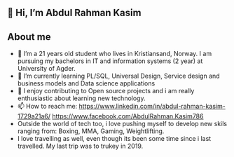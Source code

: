 ## 👋 Hi, I’m Abdul Rahman Kasim

## About me 
- 👀 I’m a 21 years old student who lives in Kristiansand, Norway. I am pursuing my bachelors in IT and information systems (2 year) at University of Agder. 
- 🌱 I’m currently learning PL/SQL, Universal Design, Service design and business models and Data science applications
- 💞️ I enjoy contributing to Open source projects and i am really enthusiastic about learning new technology. 
- 📫 How to reach me: https://www.linkedin.com/in/abdul-rahman-kasim-1729a21a6/ https://www.facebook.com/AbdulRahman.Kasim786
- Outside the world of tech too, i love pushing myself to develop new skils ranging from: Boxing, MMA, Gaming, Weightlifting.
- I love travelling as well, even though its been some time since i last travelled. My last trip was to trukey in 2019. 






